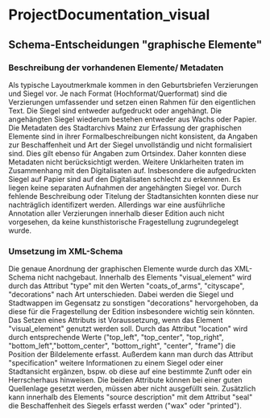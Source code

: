 # ProjectDocumentation_visual

## Schema-Entscheidungen "graphische Elemente"

### Beschreibung der vorhandenen Elemente/ Metadaten 

Als typische Layoutmerkmale kommen in den Geburtsbriefen Verzierungen und Siegel vor. Je nach Format (Hochformat/Querformat) sind die Verzierungen umfassender und setzen einen Rahmen für den eigentlichen Text. Die Siegel sind entweder aufgedruckt oder angehängt. Die angehängten Siegel wiederum bestehen entweder aus Wachs oder Papier. 
Die Metadaten des Stadtarchivs Mainz zur Erfassung der graphischen Elemente sind in ihrer Formalbeschreibungen nicht konsistent, da Angaben zur Beschaffenheit und Art der Siegel unvollständig und nicht formalisiert sind. Dies gilt ebenso für Angaben zum Ortsindex. Daher konnten diese Metadaten nicht berücksichtigt werden.
Weitere Unklarheiten traten im Zusammenhang mit den Digitalisaten auf. Insbesondere die aufgedruckten Siegel auf Papier sind auf den Digitalisaten schlecht zu erkennnen. Es liegen keine separaten Aufnahmen der angehängten Siegel vor. Durch fehlende Beschreibung oder Titelung der Stadtansichten konnten diese nur nachträglich identifizert werden.
Allerdings war eine ausführliche Annotation aller Verzierungen innerhalb dieser Edition auch nicht vorgesehen, da keine kunsthistorische Fragestellung zugrundegelegt wurde.

### Umsetzung im XML-Schema
Die genaue Anordnung der graphischen Elemente wurde durch das XML-Schema nicht nachgebaut. Innerhalb des Elements "visual_element" wird durch das Attribut "type" mit den Werten "coats_of_arms", "cityscape", "decorations" nach Art unterschieden. Dabei werden die Siegel und Stadtwappen im Gegensatz zu sonstigen "decorations" hervorgehoben, da diese für die Fragestellung der Edition insbesondere wichtig sein könnten. Das Setzen eines Attributs ist Voraussetzung, wenn das Element "visual_element" genutzt werden soll.
Durch das Attribut "location" wird durch entsprechende Werte ("top_left", "top_center", "top_right", "bottom_left","bottom_center", "bottom_right", "center", "frame") die Position der Bildelemente erfasst. Außerdem kann man durch das Attribut "specification" weitere Informationen zu einem Siegel oder einer Stadtansicht ergänzen, bspw. ob diese auf eine bestimmte Zunft oder ein Herrscherhaus hinweisen. Die beiden Attribute können bei einer guten Quellenlage gesetzt werden, müssen aber nicht ausgefüllt sein.
Zusätzlich kann innerhalb des Elements "source description" mit dem Attribut "seal" die Beschaffenheit des Siegels erfasst werden ("wax" oder "printed").




